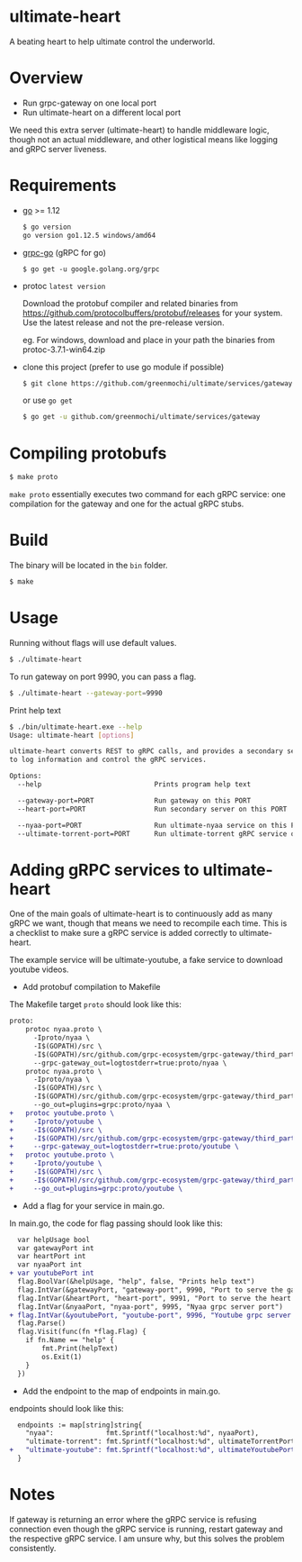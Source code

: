 # ultimate-heart
A beating heart to help ultimate control the underworld.

# Overview
- Run grpc-gateway on one local port
- Run ultimate-heart on a different local port

We need this extra server (ultimate-heart) to handle middleware logic, though not an actual middleware, and other logistical means like logging and gRPC server liveness.

# Requirements
- [go](https://golang.org/) >= 1.12
  ```bash
  $ go version
  go version go1.12.5 windows/amd64
  ```

- [grpc-go](https://github.com/grpc/grpc-go) (gRPC for go)
  ```
  $ go get -u google.golang.org/grpc
  ```

- protoc `latest version`

  Download the protobuf compiler and related binaries from https://github.com/protocolbuffers/protobuf/releases for your system. Use the latest release and not the pre-release version.

  eg. For windows, download and place in your path the binaries from protoc-3.7.1-win64.zip 

- clone this project (prefer to use go module if possible)
  ```bash
  $ git clone https://github.com/greenmochi/ultimate/services/gateway.git
  ```
  or use `go get`
  ```bash
  $ go get -u github.com/greenmochi/ultimate/services/gateway
  ```

# Compiling protobufs
```bash
$ make proto
```

`make proto` essentially executes two command for each gRPC service: one compilation for the gateway and one for the actual gRPC stubs.

# Build
The binary will be located in the `bin` folder.
```bash
$ make
```

# Usage
Running without flags will use default values.
```bash
$ ./ultimate-heart
```

To run gateway on port 9990, you can pass a flag.
```bash
$ ./ultimate-heart --gateway-port=9990
```

Print help text
```bash
$ ./bin/ultimate-heart.exe --help
Usage: ultimate-heart [options]

ultimate-heart converts REST to gRPC calls, and provides a secondary server       
to log information and control the gRPC services.

Options:
  --help                            Prints program help text

  --gateway-port=PORT               Run gateway on this PORT
  --heart-port=PORT                 Run secondary server on this PORT

  --nyaa-port=PORT                  Run ultimate-nyaa service on this PORT        
  --ultimate-torrent-port=PORT      Run ultimate-torrent gRPC service on this PORT
```

# Adding gRPC services to ultimate-heart
One of the main goals of ultimate-heart is to continuously add as many gRPC we want, though that means we need to recompile each time.
This is a checklist to make sure a gRPC service is added correctly to ultimate-heart.

The example service will be ultimate-youtube, a fake service to download youtube videos.

- Add protobuf compilation to Makefile

The Makefile target `proto` should look like this:
```diff
proto:
    protoc nyaa.proto \ 
      -Iproto/nyaa \ 
      -I$(GOPATH)/src \
      -I$(GOPATH)/src/github.com/grpc-ecosystem/grpc-gateway/third_party/googleapis \ 
      --grpc-gateway_out=logtostderr=true:proto/nyaa \
    protoc nyaa.proto \
      -Iproto/nyaa \ 
      -I$(GOPATH)/src \ 
      -I$(GOPATH)/src/github.com/grpc-ecosystem/grpc-gateway/third_party/googleapis \
      --go_out=plugins=grpc:proto/nyaa \
+   protoc youtube.proto \
+     -Iproto/yotuube \
+     -I$(GOPATH)/src \
+     -I$(GOPATH)/src/github.com/grpc-ecosystem/grpc-gateway/third_party/googleapis \
+     --grpc-gateway_out=logtostderr=true:proto/youtube \
+   protoc youtube.proto \
+     -Iproto/youtube \
+     -I$(GOPATH)/src \
+     -I$(GOPATH)/src/github.com/grpc-ecosystem/grpc-gateway/third_party/googleapis \
+     --go_out=plugins=grpc:proto/youtube \
```

- Add a flag for your service in main.go.

In main.go, the code for flag passing should look like this:
```diff
  var helpUsage bool
  var gatewayPort int
  var heartPort int
  var nyaaPort int
+ var youtubePort int
  flag.BoolVar(&helpUsage, "help", false, "Prints help text")
  flag.IntVar(&gatewayPort, "gateway-port", 9990, "Port to serve the gateway server")
  flag.IntVar(&heartPort, "heart-port", 9991, "Port to serve the heart server")
  flag.IntVar(&nyaaPort, "nyaa-port", 9995, "Nyaa grpc server port")
+ flag.IntVar(&youtubePort, "youtube-port", 9996, "Youtube grpc server port")
  flag.Parse()
  flag.Visit(func(fn *flag.Flag) {
  	if fn.Name == "help" {
  		fmt.Print(helpText)
  		os.Exit(1)
  	}
  })
```

- Add the endpoint to the map of endpoints in main.go. 

endpoints should look like this:
```diff
  endpoints := map[string]string{
    "nyaa":             fmt.Sprintf("localhost:%d", nyaaPort),
    "ultimate-torrent": fmt.Sprintf("localhost:%d", ultimateTorrentPort),
+   "ultimate-youtube": fmt.Sprintf("localhost:%d", ultimateYoutubePort),
  }

```

# Notes
If gateway is returning an error where the gRPC service is refusing connection even though the gRPC service is running, restart gateway and the respective gRPC service. I am unsure why, but this solves the problem consistently.
